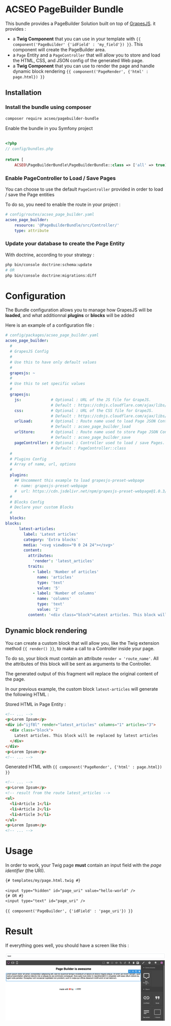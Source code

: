 # ACSEO PageBuilder Bundle

This bundle provides a PageBuilder Solution built on top of [GrapesJS](https://grapesjs.com/). it provides :

* a **Twig Component** that you can use in your template with `{{ component('PageBuilder' {'idField' : 'my_field'}) }}`. This component will create the PageBuilder area.
* a `Page` Entity and a `PageController` that will allow you to store and load the HTML, CSS, and JSON config of the generated Web page.
* a **Twig Component** that you can use to render the page and handle dynamic block rendering `{{ component('PageRender', {'html' : page.html}) }}`

## Installation

### Install the bundle using composer

```bash
composer require acseo/pagebuilder-bundle
````

Enable the bundle in you Symfony project

```php

<?php
// config/bundles.php

return [
    ACSEO\PageBuilderBundle\PageBuilderBundle::class => ['all' => true],
```

### Enable PageController to Load / Save Pages

You can choose to use the default `PageController` provided in order to load / save the Page entities

To do so, you need to enable the route in your project : 

```yaml
# config/routes/acseo_page_builder.yaml
acseo_page_builder:
    resource: '@PageBuilderBundle/src/Controller/'
    type: attribute
```

### Update your database to create the Page Entity

With doctrine, according to your strategy :

```bash
php bin/console doctrine:schema:update
# OR
php bin/console doctrine:migrations:diff
```

# Configuration

The Bundle configuration allows you to manage how GrapesJS will be **loaded**, and what additionnal **plugins** or **blocks** will be added

Here is an example of a configuration file :

```yaml
# config/packages/acseo_page_builder.yaml
acseo_page_builder:
  #
  # GrapesJS Config
  #
  # Use this to have only default values
  #
  grapesjs: ~  
  #
  # Use this to set specific values
  #
  grapesjs:
    js:             # Optional : URL of the JS file for GrapeJS. 
                    # Default : https://cdnjs.cloudflare.com/ajax/libs/grapesjs/0.21.7/grapes.min.js
    css:            # Optional : URL of the CSS file for GrapeJS. 
                    # Default : https://cdnjs.cloudflare.com/ajax/libs/grapesjs/0.21.7/css/grapes.min.css
    urlLoad:        # Optional : Route name used to load Page JSON Content. 
                    # Default : acseo_page_builder_load
    urlStore:       # Optional : Route name used to store Page JSON Content. 
                    # Default : acseo_page_builder_save
    pageController: # Optional : Controller used to load / save Pages.       
                    # Default : PageController::class 
  #
  # Plugins Config
  # Array of name, url, options
  #
  plugins:
    ## Uncomment this example to load grapesjs-preset-webpage
    #- name: grapesjs-preset-webpage
    #  url: https://cdn.jsdelivr.net/npm/grapesjs-preset-webpage@1.0.3/dist/index.js                  
  #
  # Blocks Config
  # Declare your custom Blocks
  #
  blocks:
blocks:
      latest-articles:
        label: 'Latest articles'
        category: 'Extra blocks'
        media: '<svg viewBox="0 0 24 24"></svg>'
        content:
          attributes:
            'render': 'latest_articles'
          traits:
            - label: 'Number of articles'
              name: 'articles'
              type: 'text'
              value: '5'
            - label: 'Number of columns'
              name: 'columns'
              type: 'text'
              value: '2'
          content: '<div class="block">Latest articles. This block will be replaced by latest articles</div>'
```

## Dynamic block rendering

You can create a custom block that will allow you, like the Twig extension method `{{ render() }}`, to make a call to a Controller inside your page.

To do so, your block must contain an attribute `render = 'route_name'`. All the attributes of this block will be sent as arguments to the Controller.

The generated output of this fragment will replace the original content of the page.

In our previous example, the custom block `latest-articles` will generate the following HTML :

Stored HTML in Page Entity : 

```html
<!-- ... -->
<p>Lorem Ipsum</p>
<div id="ijf8l" render="latest_articles" columns="1" articles="3">
  <div class="block">
    Latest articles. This block will be replaced by latest articles
  </div>
</div>
<p>Lorem Ipsum</p>
<!-- ... -->
```

Generated HTML with `{{ component('PageRender', {'html' : page.html}) }}`

```html
<!-- ... -->
<p>Lorem Ipsum</p>
<!-- result from the route latest_articles -->
<ul>
  <li>Article 1</li>
  <li>Article 2</li>
  <li>Article 3</li>
</ul>
<p>Lorem Ipsum</p>
<!-- ... -->
```

# Usage

In order to work, your Twig page **must** contain an input field with the *page identifier* (the URI).

```twig
{# templates/my/page.html.twig #}

<input type="hidden" id="page_uri" value="hello-world" />
{# OR #}
<input type="text" id="page_uri" />

{{ component('PageBuilder', {'idField' : 'page_uri'}) }}
```

# Result

If everything goes well, you should have a screen like this :

![Screenshot of the result](./acseopagebuilder.png)
